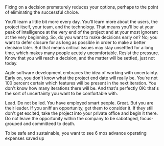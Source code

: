 
Fixing on a decision prematurely reduces your options, perhaps to the
point of eliminating the successful choice.

You'll learn a little bit more every day. You'll learn more about the
users, the project itself, your team, and the technology. That means
you'll be at your peak of intelligence at the very end of the project
and at your most ignorant at the very beginning. So, do you want to make
decisions early on? No; you want to defer closure for as long as
possible in order to make a better decision later. But that means
critical issues may stay unsettled for a long time, which makes many
people acutely uncomfortable. Resist the pressure. Know that you will
reach a decision, and the matter will be settled, just not today.

Agile software development embraces the idea of working with
uncertainty. Early on, you don't know what the project end date will
really be. You're not 100 percent certain which features will be present
in the next iteration. You don't know how many iterations there will be.
And that's perfectly OK: that's the sort of uncertainty you want to be
comfortable with.

Lead. Do not be led. You have employed smart people. Great. But you are their leader. If you sniff an opportunity, get them to consider it. If they still don't get excited, take the project into your private office and begin it there. Do not leave the opportunity within the company to be sabotaged, focus-grouped and committeed to death.

To be safe and sustainable, you want to see 6 mos advance operating expenses saved up
